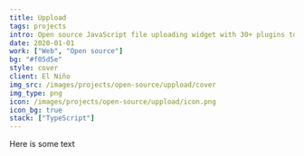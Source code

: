 ```yaml
---
title: Uppload
tags: projects
intro: Open source JavaScript file uploading widget with 30+ plugins to select and edit photos
date: 2020-01-01
work: ["Web", "Open source"]
bg: "#f05d5e"
style: cover
client: El Niño
img_src: /images/projects/open-source/uppload/cover
img_type: png
icon: /images/projects/open-source/uppload/icon.png
icon_bg: true
stack: ["TypeScript"]
---
```


Here is some text

<div class="two-images">
  <img alt="" src="/images/projects/open-source/uppload/1.png">
  <img alt="" src="/images/projects/open-source/uppload/2.png">
</div>

<div class="two-images">
  <img alt="" src="/images/projects/open-source/uppload/3.png">
  <img alt="" src="/images/projects/open-source/uppload/4.png">
</div>

<div class="two-images">
  <img alt="" src="/images/projects/open-source/uppload/5.png">
  <img alt="" src="/images/projects/open-source/uppload/6.png">
</div>

<div class="image"><img alt="" src="/images/projects/open-source/uppload/cover.png"></div>
